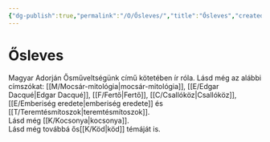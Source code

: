 ```yaml
---
{"dg-publish":true,"permalink":"/O/Ősleves/","title":"Ősleves","created":"2023-11-25T12:11","updated":"2024-10-25T23:41"}
---
```



# Ősleves

Magyar Adorján Ősműveltségünk című kötetében ír róla. Lásd még az alábbi címszókat: [[M/Mocsár-mitológia\|mocsár-mitológia]], [[E/Edgar Dacqué\|Edgar Dacqué]], [[F/Fertő\|Fertő]], [[C/Csallóköz\|Csallóköz]], [[E/Emberiség eredete\|emberiség eredete]] és [[T/Teremtésmítoszok\|teremtésmítoszok]].  
Lásd még [[K/Kocsonya\|kocsonya]].  
Lásd még továbbá ős[[K/Köd\|köd]] témáját is.  